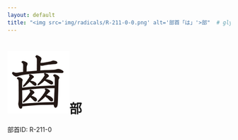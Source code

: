 ```yaml
---
layout: default
title: "<img src='img/radicals/R-211-0-0.png' alt='部首「は」'>部"  # glyphをタイトルに使用
---
```


# <img src='img/radicals/R-211-0-0.png' alt='部首「は」'>部
部首ID: R-211-0
